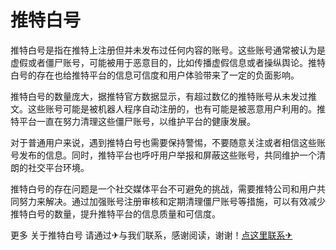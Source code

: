# 推特白号

推特白号是指在推特上注册但并未发布过任何内容的账号。这些账号通常被认为是虚假或者僵尸账号，可能被用于恶意目的，比如传播虚假信息或者操纵舆论。推特白号的存在也给推特平台的信息可信度和用户体验带来了一定的负面影响。

推特白号的数量庞大，据推特官方数据显示，有超过数亿的推特账号从未发过推文。这些账号可能是被机器人程序自动注册的，也有可能是被恶意用户利用的。推特平台一直在努力清理这些僵尸账号，以维护平台的健康发展。

对于普通用户来说，遇到推特白号也需要保持警惕，不要随意关注或者相信这些账号发布的信息。同时，推特平台也呼吁用户举报和屏蔽这些账号，共同维护一个清朗的社交平台环境。

推特白号的存在问题是一个社交媒体平台不可避免的挑战，需要推特公司和用户共同努力来解决。通过加强账号注册审核和定期清理僵尸账号等措施，可以有效减少推特白号的数量，提升推特平台的信息质量和可信度。

更多 关于推特白号 请通过✈与我们联系，感谢阅读，谢谢！[点这里联系✈](https://b.k02.cc)
